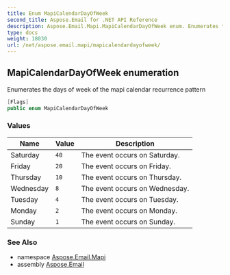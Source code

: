 ```yaml
---
title: Enum MapiCalendarDayOfWeek
second_title: Aspose.Email for .NET API Reference
description: Aspose.Email.Mapi.MapiCalendarDayOfWeek enum. Enumerates the days of week of the mapi calendar recurrence pattern
type: docs
weight: 18030
url: /net/aspose.email.mapi/mapicalendardayofweek/
---
```

## MapiCalendarDayOfWeek enumeration

Enumerates the days of week of the mapi calendar recurrence pattern

```csharp
[Flags]
public enum MapiCalendarDayOfWeek
```

### Values

| Name | Value | Description |
| --- | --- | --- |
| Saturday | `40` | The event occurs on Saturday. |
| Friday | `20` | The event occurs on Friday. |
| Thursday | `10` | The event occurs on Thursday. |
| Wednesday | `8` | The event occurs on Wednesday. |
| Tuesday | `4` | The event occurs on Tuesday. |
| Monday | `2` | The event occurs on Monday. |
| Sunday | `1` | The event occurs on Sunday. |

### See Also

* namespace [Aspose.Email.Mapi](../../aspose.email.mapi/)
* assembly [Aspose.Email](../../)


